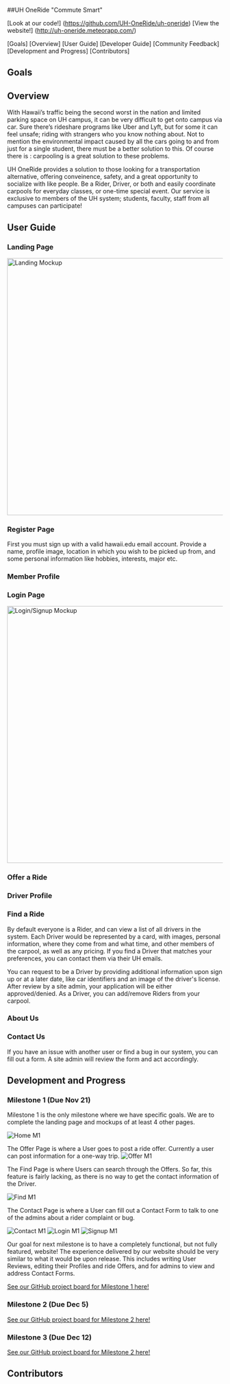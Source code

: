 ##UH OneRide "Commute Smart"

[Look at our code!] (https://github.com/UH-OneRide/uh-oneride)
[View the website!] (http://uh-oneride.meteorapp.com/)

[Goals]
[Overview]
[User Guide]
[Developer Guide]
[Community Feedback]
[Development and Progress]
[Contributors]

## Goals

## Overview
With Hawaii’s traffic being the second worst in the nation and limited parking space on UH campus, it can be very difficult to get onto campus via car. Sure there’s rideshare programs like Uber and Lyft, but for some it can feel unsafe; riding with strangers who you know nothing about. Not to mention the environmental impact caused by all the cars going to and from just for a single student, there must be a better solution to this. Of course there is : carpooling is a great solution to these problems. 

UH OneRide provides a solution to those looking for a transportation alternative, offering conveinence, safety, and a great opportunity to socialize with like people. Be a Rider, Driver, or both and easily coordinate carpools for everyday classes, or one-time special event. Our service is exclusive to members of the UH system; students, faculty, staff from all campuses can participate! 



## User Guide 

### Landing Page
<img src="doc/uhoneride-home.png" alt="Landing Mockup" width="800" height="600"/>

### Register Page
First you must sign up with a valid hawaii.edu email account. Provide a name, profile image, location in which you wish to be picked up from, and some personal information like hobbies, interests, major etc.

### Member Profile

### Login Page
<img src="doc/uhoneride-signin.png" alt="Login/Signup Mockup" width="800" height="600"/>

### Offer a Ride

### Driver Profile

### Find a Ride
By default everyone is a Rider, and can view a list of all drivers in the system. Each Driver would be represented by a card, with images, personal information, where they come from and what time, and other members of the carpool, as well as any pricing. If you find a Driver that matches your preferences, you can contact them via their UH emails.

You can request to be a Driver by providing additional information upon sign up or at a later date, like car identifiers and an image of the driver's license. After review by a site admin, your application will be either approved/denied. As a Driver, you can add/remove Riders from your carpool.

### About Us

### Contact Us
If you have an issue with another user or find a bug in our system, you can fill out a form. A site admin will review the form and act accordingly. 


## Development and Progress
### Milestone 1 (Due Nov 21)

Milestone 1 is the only milestone where we have specific goals. We are to complete the landing page and mockups of at least 4 other pages. 

<img src="doc/uhoneride-home1.jpg" alt="Home M1"/>

The Offer Page is where a User goes to post a ride offer. Currently a user can post information for a one-way trip.
<img src="doc/uhoneride-offer1.jpg" alt="Offer M1"/>

The Find Page is where Users can search through the Offers. So far, this feature is fairly lacking, as there is no way to get the contact information of the Driver. 

<img src="doc/uhoneride-find-m1.PNG" alt="Find M1"/>

The Contact Page is where a User can fill out a Contact Form to talk to one of the admins about a rider complaint or bug.

<img src="doc/uhoneride-contact1.jpg" alt="Contact M1"/>

<img src="doc/uhoneride-login1.jpg" alt="Login M1"/>

<img src="doc/uhoneride-signup1.jpg" alt="Signup M1"/>

Our goal for next milestone is to have a completely functional, but not fully featured, website! The experience delivered by our website should be very similar to what it would be upon release. This includes writing User Reviews, editing their Profiles and ride Offers, and for admins to view and address Contact Forms.

[See our GitHub project board for Milestone 1 here!](https://github.com/UH-OneRide/uh-oneride/projects/1)

### Milestone 2 (Due Dec 5)

[See our GitHub project board for Milestone 2 here!](https://github.com/UH-OneRide/uh-oneride/projects/2)

### Milestone 3 (Due Dec 12)
[See our GitHub project board for Milestone 2 here!](https://github.com/UH-OneRide/uh-oneride/projects/3)

## Contributors


